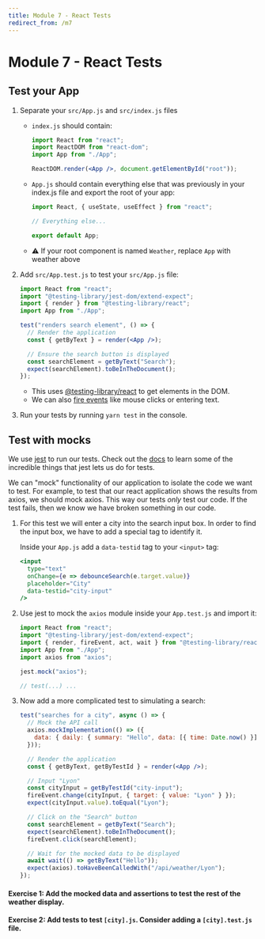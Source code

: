 ```yaml
---
title: Module 7 - React Tests
redirect_from: /m7
---
```


# Module 7 - React Tests

## Test your App

1. Separate your `src/App.js` and `src/index.js` files

   - `index.js` should contain:

     ```jsx
     import React from "react";
     import ReactDOM from "react-dom";
     import App from "./App";

     ReactDOM.render(<App />, document.getElementById("root"));
     ```

   - `App.js` should contain everything else that was previously in your index.js file and export the root of your app:

     ```jsx
     import React, { useState, useEffect } from "react";

     // Everything else...

     export default App;
     ```

   - ⚠️ If your root component is named `Weather`, replace `App` with weather above

1. Add `src/App.test.js` to test your `src/App.js` file:

   ```jsx
   import React from "react";
   import "@testing-library/jest-dom/extend-expect";
   import { render } from "@testing-library/react";
   import App from "./App";

   test("renders search element", () => {
     // Render the application
     const { getByText } = render(<App />);

     // Ensure the search button is displayed
     const searchElement = getByText("Search");
     expect(searchElement).toBeInTheDocument();
   });
   ```

   - This uses [@testing-library/react](https://testing-library.com/docs/dom-testing-library/api-queries) to get elements in the DOM.
   - We can also [fire events](https://testing-library.com/docs/dom-testing-library/api-events) like mouse clicks or entering text.

1. Run your tests by running `yarn test` in the console.

## Test with mocks

We use [jest](https://jestjs.io/) to run our tests. Check out the [docs](https://jestjs.io/docs/en/getting-started) to learn some of the incredible things that jest lets us do for tests.

We can "mock" functionality of our application to isolate the code we want to test. For example, to test that our react application shows the results from axios, we should mock axios. This way our tests _only_ test our code. If the test fails, then we know we have broken something in our code.

1. For this test we will enter a city into the search input box. In order to find the input box, we have to add a special tag to identify it.

   Inside your `App.js` add a `data-testid` tag to your `<input>` tag:

   ```jsx
   <input
     type="text"
     onChange={e => debounceSearch(e.target.value)}
     placeholder="City"
     data-testid="city-input"
   />
   ```

1. Use jest to mock the `axios` module inside your `App.test.js` and import it:

   ```jsx
   import React from "react";
   import "@testing-library/jest-dom/extend-expect";
   import { render, fireEvent, act, wait } from "@testing-library/react";
   import App from "./App";
   import axios from "axios";

   jest.mock("axios");

   // test(...) ...
   ```

1. Now add a more complicated test to simulating a search:

   ```jsx
   test("searches for a city", async () => {
     // Mock the API call
     axios.mockImplementation(() => ({
       data: { daily: { summary: "Hello", data: [{ time: Date.now() }] } }
     }));

     // Render the application
     const { getByText, getByTestId } = render(<App />);

     // Input "Lyon"
     const cityInput = getByTestId("city-input");
     fireEvent.change(cityInput, { target: { value: "Lyon" } });
     expect(cityInput.value).toEqual("Lyon");

     // Click on the "Search" button
     const searchElement = getByText("Search");
     expect(searchElement).toBeInTheDocument();
     fireEvent.click(searchElement);

     // Wait for the mocked data to be displayed
     await wait(() => getByText("Hello"));
     expect(axios).toHaveBeenCalledWith("/api/weather/Lyon");
   });
   ```

#### Exercise 1: Add the mocked data and assertions to test the rest of the weather display.

#### Exercise 2: Add tests to test `[city].js`. Consider adding a `[city].test.js` file.
